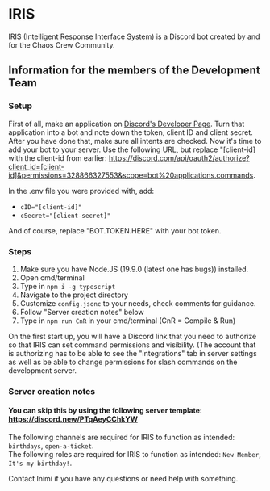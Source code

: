 # IRIS
IRIS (Intelligent Response Interface System) is a Discord bot created by and for the Chaos Crew Community.


## Information for the members of the Development Team

### Setup
First of all, make an application on [Discord's Developer Page](https://discord.com/developers/applications). Turn that application into a bot and note down the token, client ID and client secret. After you have done that, make sure all intents are checked. Now it's time to add your bot to your server. Use the following URL, but replace "[client-id] with the client-id from earlier: https://discord.com/api/oauth2/authorize?client_id=[client-id]&permissions=328866327553&scope=bot%20applications.commands.

In the .env file you were provided with, add:
- ``cID="[client-id]"``
- ``cSecret="[client-secret]"``
  
And of course, replace "BOT.TOKEN.HERE" with your bot token.

### Steps
1. Make sure you have Node.JS (19.9.0 (latest one has bugs)) installed.
2. Open cmd/terminal
3. Type in ``npm i -g typescript``
4. Navigate to the project directory
5. Customize `config.jsonc` to your needs, check comments for guidance.
6. Follow "Server creation notes" below
7. Type in ``npm run CnR`` in your cmd/terminal (CnR = Compile & Run)

On the first start up, you will have a Discord link that you need to authorize so that IRIS can set command permissions and visibility. (The account that is authorizing has to be able to see the "integrations" tab in server settings as well as be able to change permissions for slash commands on the development server.



### Server creation notes
#### You can skip this by using the following server template: https://discord.new/PTqAeyCChkYW

The following channels are required for IRIS to function as intended: ``birthdays``, ``open-a-ticket``.<br>
The following roles are required for IRIS to function as intended: ``New Member``, ``It's my birthday!``.

Contact Inimi if you have any questions or need help with something.
